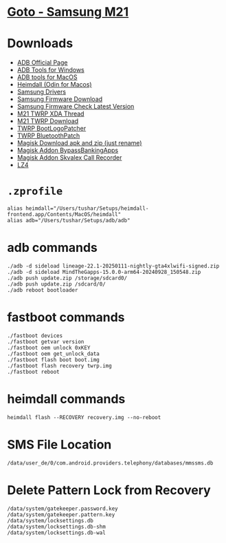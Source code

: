 # [Goto - Samsung M21](samsung-m21/readme.md)


# Downloads
- [ADB Official Page](https://developer.android.com/tools/releases/platform-tools)
- [ADB Tools for Windows](https://dl.google.com/android/repository/platform-tools-latest-windows.zip)
- [ADB tools for MacOS](https://dl.google.com/android/repository/platform-tools-latest-darwin.zip)
- [Heimdall (Odin for Macos)](https://github.com/fathonix/heimdall-osx-arm64/releases/download/heimdall-2.0.2/heimdall-2.0.2-macos-arm64.tar.xz)
- [Samsung Drivers](https://downloads.corsicanu.ro/samsung/)
- [Samsung Firmware Download](https://samfw.com/firmware/SM-M215F/INS)
- [Samsung Firmware Check Latest Version](https://doc.samsungmobile.com/SM-M215F/012739200617/wel.html)
- [M21 TWRP XDA Thread](https://forum.xda-developers.com/t/recovery-unofficial-3-5-2-twrp-for-galaxy-m21.4212799/)
- [M21 TWRP Download](https://github.com/soulr344/android_device_samsung_m21/releases)
- [TWRP BootLogoPatcher](https://github.com/corsicanu/TWRP_Bootlogo_patcher/releases)
- [TWRP BluetoothPatch](https://github.com/3arthur6/BluetoothLibraryPatcher/releases)
- [Magisk Download apk and zip (just rename)](https://github.com/topjohnwu/Magisk/releases)
- [Magisk Addon BypassBankingApps](https://github.com/kdrag0n/safetynet-fix/releases)
- [Magisk Addon Skvalex Call Recorder](https://github.com/Magisk-Modules-Repo/callrecorder-skvalex/releases)
- [LZ4](https://github.com/lz4/lz4/releases)


# `.zprofile`
```
alias heimdall="/Users/tushar/Setups/heimdall-frontend.app/Contents/MacOS/heimdall"
alias adb="/Users/tushar/Setups/adb/adb"
```

# adb commands
```
./adb -d sideload lineage-22.1-20250111-nightly-gta4xlwifi-signed.zip
./adb -d sideload MindTheGapps-15.0.0-arm64-20240928_150548.zip
./adb push update.zip /storage/sdcard0/
./adb push update.zip /sdcard/0/
./adb reboot bootloader
```

# fastboot commands
```
./fastboot devices
./fastboot getvar version
./fastboot oem unlock 0xKEY
./fastboot oem get_unlock_data
./fastboot flash boot boot.img
./fastboot flash recovery twrp.img
./fastboot reboot

```

# heimdall commands
```
heimdall flash --RECOVERY recovery.img --no-reboot
```

# SMS File Location
`/data/user_de/0/com.android.providers.telephony/databases/mmssms.db`


# Delete Pattern Lock from Recovery
```
/data/system/gatekeeper.password.key
/data/system/gatekeeper.pattern.key
/data/system/locksettings.db
/data/system/locksettings.db-shm
/data/system/locksettings.db-wal
```
